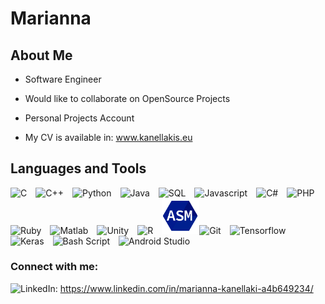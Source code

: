 # Marianna



## About Me

 - Software Engineer

 - Would like to collaborate on OpenSource Projects

 - Personal Projects Account

 - My CV is available in: www.kanellakis.eu

 

## Languages and Tools
  <img alt="C" src="https://img.icons8.com/color/344/c-programming.png" width="60"/>&emsp;<img alt="C++" src="https://img.icons8.com/color/344/c-plus-plus-logo.png" padding="50px" width="60"/>&emsp;<img alt="Python" src="https://img.icons8.com/color/344/python--v1.png" width="60"/>&emsp;<img alt="Java" src="https://img.icons8.com/color/344/java-coffee-cup-logo--v1.png" width="60"/>&emsp;<img alt="SQL" src="https://img.icons8.com/color/344/mysql-logo.png" width="60"/>&emsp;<img alt="Javascript" src="https://img.icons8.com/color/344/javascript--v1.png" width="60"/>&emsp;<img alt="C#" src="https://img.icons8.com/color/344/c-sharp-logo-2.png" width="60"/>&emsp;<img alt="PHP" src="https://img.icons8.com/officel/344/php-logo.png" width="60"/>&emsp;<img alt="Ruby" src="https://img.icons8.com/fluency/344/ruby-programming-language.png" width="60"/>&emsp;<img alt="Matlab" src="https://img.icons8.com/fluency/344/matlab.png" width="60"/>&emsp;<img alt="Unity" src="https://img.icons8.com/dusk/344/unity.png" width="60"/>&emsp;<img alt="R" src="https://img.icons8.com/fluency/344/r-project.png" width="60"/>&emsp;<img alt="Assembly" src="index.png" width="60"/><img alt="Git" src="https://img.icons8.com/color/2x/git.png" width="60"/>&emsp;<img alt="Tensorflow" src="https://img.icons8.com/color/2x/tensorflow.png" width="60"/>&emsp;<img alt="Keras" src="https://media.licdn.com/dms/image/C560BAQG2-bElRVrSqw/company-logo_200_200/0?e=2159024400&v=beta&t=FecYznzU4CBXukcm30SbhXqy4e5g8GgoYaFT4hfIO5c" width="55"/>&emsp;<img alt="Bash Script" src="https://img.icons8.com/plasticine/2x/bash.png" width="60"/>&emsp;<img alt="Android Studio" src="https://img.icons8.com/color/2x/android-studio--v2.png" width="60"/>
  
  
  
 ### Connect with me: 
 <img alt="LinkedIn:" src="https://img.icons8.com/color/344/linkedin.png" width="20"/>  https://www.linkedin.com/in/marianna-kanellaki-a4b649234/

